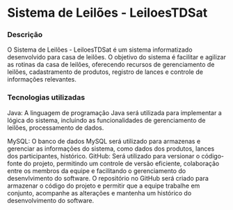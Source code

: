 # Sistema de Leilões - LeiloesTDSat

###  Descrição

 O Sistema de Leilões - LeiloesTDSat é um sistema informatizado desenvolvido para casa de leilões. O objetivo do sistema é facilitar e agilizar as rotinas da casa de leilões, oferecendo recursos de gerenciamento de leilões, cadastramento de produtos, registro de lances e controle de informações relevantes.

### Tecnologias utilizadas

Java: A linguagem de programação Java será utilizada para implementar a lógica do sistema, incluindo as funcionalidades de gerenciamento de leilões, processamento de dados.

MySQL: O banco de dados MySQL será utilizado para armazenas e gerenciar as informações do sistema, como dados dos produtos, lances dos participantes, histórico.
GitHub: Será utilizado para versionar o código-fonte do projeto, permitindo um controle de versão eficiente, colaboração entre os membros da equipe e facilitando o gerenciamento do desenvlvimento do software. O repositório no GitHub será criado para armazenar o código do projeto e permitir que a equipe trabalhe em conjunto, acompanhe as alterações e mantenha um histórico do desenvolvimento do software.

 
